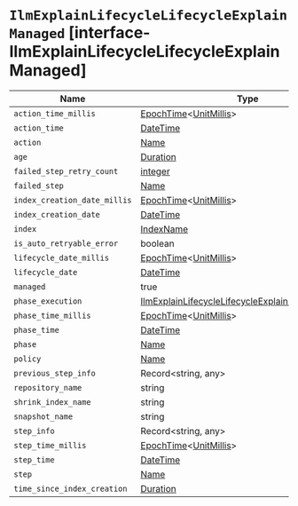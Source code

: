 # `IlmExplainLifecycleLifecycleExplainManaged` [interface-IlmExplainLifecycleLifecycleExplainManaged]

| Name | Type | Description |
| - | - | - |
| `action_time_millis` | [EpochTime](./EpochTime.md)<[UnitMillis](./UnitMillis.md)> | &nbsp; |
| `action_time` | [DateTime](./DateTime.md) | &nbsp; |
| `action` | [Name](./Name.md) | &nbsp; |
| `age` | [Duration](./Duration.md) | &nbsp; |
| `failed_step_retry_count` | [integer](./integer.md) | &nbsp; |
| `failed_step` | [Name](./Name.md) | &nbsp; |
| `index_creation_date_millis` | [EpochTime](./EpochTime.md)<[UnitMillis](./UnitMillis.md)> | &nbsp; |
| `index_creation_date` | [DateTime](./DateTime.md) | &nbsp; |
| `index` | [IndexName](./IndexName.md) | &nbsp; |
| `is_auto_retryable_error` | boolean | &nbsp; |
| `lifecycle_date_millis` | [EpochTime](./EpochTime.md)<[UnitMillis](./UnitMillis.md)> | &nbsp; |
| `lifecycle_date` | [DateTime](./DateTime.md) | &nbsp; |
| `managed` | true | &nbsp; |
| `phase_execution` | [IlmExplainLifecycleLifecycleExplainPhaseExecution](./IlmExplainLifecycleLifecycleExplainPhaseExecution.md) | &nbsp; |
| `phase_time_millis` | [EpochTime](./EpochTime.md)<[UnitMillis](./UnitMillis.md)> | &nbsp; |
| `phase_time` | [DateTime](./DateTime.md) | &nbsp; |
| `phase` | [Name](./Name.md) | &nbsp; |
| `policy` | [Name](./Name.md) | &nbsp; |
| `previous_step_info` | Record<string, any> | &nbsp; |
| `repository_name` | string | &nbsp; |
| `shrink_index_name` | string | &nbsp; |
| `snapshot_name` | string | &nbsp; |
| `step_info` | Record<string, any> | &nbsp; |
| `step_time_millis` | [EpochTime](./EpochTime.md)<[UnitMillis](./UnitMillis.md)> | &nbsp; |
| `step_time` | [DateTime](./DateTime.md) | &nbsp; |
| `step` | [Name](./Name.md) | &nbsp; |
| `time_since_index_creation` | [Duration](./Duration.md) | &nbsp; |
